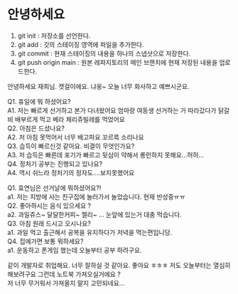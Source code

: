 # 안녕하세요

1. git init : 저장소를 선언한다.
2. git add : 깃의 스테이징 영역에 파일을 추가한다.
3. git commit : 현재 스테이징의 내용을 하나의 스냅샷으로 저장한다.
4. git push origin main : 원본 레파지토리의 메인 브랜치에 현재 저장된 내용을 업로드한다.

안녕하세요 재희님. 캣걸이에요. 냐옹~ 
오늘 너무 화사하고 예쁘시군요.
 
Q1. 휴일에 뭐 하셨어요?   
A1. 저는 빠르게 선거하고 본가 다녀왔어요 엄마랑 여동생 선거하는 거 따라갔다가 닭갈비 배부르게 먹고 베라 체리쥬빌레를 먹었어요   
Q2. 아침은 드셨나요?   
A2. 저 아침 못먹어서 너무 배고파요 꼬르륵 소리나요    
Q3. 습득이 빠르신것 같아요. 비결이 무엇인가요?   
A3. 저 습득은 빠른데 포기가 빠르고 뒷심이 약해서 롱런하지 못해요...허허...   
Q4. 정처기 공부는 진행되고 있나요?   
A4. 역시 쉬느라 정처기의 정자도....보지못했어요   

Q1. 효연님은 선거날에 뭐하셨어요?!    
a1. 저는 지방에 사는 친구집에 놀러가서 놀았습니다. 현재 반성중ㅠㅠ   
Q2. 좋아하시는 음식 있으세요 ?   
a2. 과일쥬스~ 달달한커피~ 젤리~ ... 눈앞에 있는거 대충 먹습니다.      
Q3. 아침 원래 드시고 오시나요?   
a1. 과일 먹고 출근해서 공복을 유지하다가 저녁을 먹는편입니당.   
Q4. 집에가면 보통 뭐하세요?  
a1. 운동하고 폰게임 했는데 오늘부터 공부 하려구요.   

같이 개발자로 취업해요. 너무 잘하실 것 같아요. 
좋아요 ㅎㅎㅎ 저도 오늘부터는 열심히 해보려구요 그런데 노트북 가져오실거에요 ?   
저 너무 무거워서 가져올지 말지 고민되네요...   


